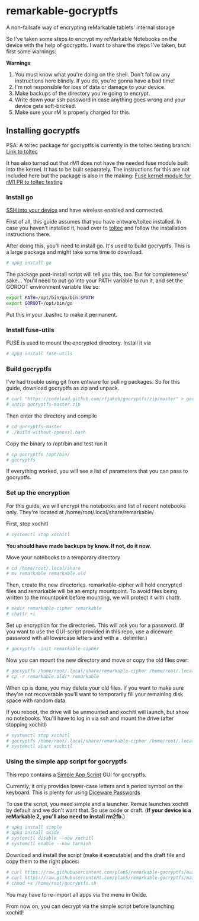 # remarkable-gocryptfs
A non-failsafe way of encrypting reMarkable tablets' internal storage

So I've taken some steps to encrypt my reMarkable Notebooks on the device with the help of gocryptfs.
I want to share the steps I've taken, but first some warnings:

**Warnings**
1. You must know what you're doing on the shell. Don't follow any instructions here blindly. If you do, you're gonna have a bad time!
2. I'm not responsible for loss of data or damage to your device.
3. Make backups of the directory you're going to encrypt.
4. Write down your ssh password in case anything goes wrong and your device gets soft-bricked.
5. Make sure your rM is properly charged for this.

## Installing gocryptfs

PSA: A toltec package for gocryptfs is currently in the toltec testing branch: [Link to toltec](https://github.com/toltec-dev/toltec/)

It has also turned out that rM1 does not have the needed fuse module built into the kernel. It has to be built separately. The instructions for this are not included here but the package is also in the making: [Fuse kernel module for rM1 PR to toltec testing](https://github.com/toltec-dev/toltec/pull/331/)

### Install go
[SSH into your device](https://remarkablewiki.com/tech/ssh) and have wireless enabled and connected.

First of all, this guide assumes that you have entware/toltec installed.
In case you haven't installed it, head over to [toltec](https://github.com/toltec-dev/toltec) and follow the installation instructions there.

After doing this, you'll need to install go. It's used to build gocryptfs. This is a large package and might take some time to download.
```sh
# opkg install go
```

The package post-install script will tell you this, too. But for completeness' sake...
You'll need to put go into your PATH variable to run it, and set the GOROOT environment variable like so:
```sh
export PATH=/opt/bin/go/bin:$PATH
export GOROOT=/opt/bin/go
```
Put this in your .bashrc to make it permanent.

### Install fuse-utils
FUSE is used to mount the encrypted directory.
Install it via
```sh
# opkg install fuse-utils
```

### Build gocryptfs
I've had trouble using git from entware for pulling packages. So for this guide, download gocryptfs as zip and unpack.
```sh
# curl "https://codeload.github.com/rfjakob/gocryptfs/zip/master" > gocryptfs-master.zip
# unzip gocryptfs-master.zip
```

Then enter the directory and compile
```sh
# cd gocryptfs-master
# ./build-without-openssl.bash
```

Copy the binary to /opt/bin and test run it
```sh
# cp gocryptfs /opt/bin/
# gocryptfs
```

If everything worked, you will see a list of parameters that you can pass to gocryptfs.

### Set up the encryption
For this guide, we will encrypt the notebooks and list of recent notebooks only. 
They're located at /home/root/.local/share/remarkable/

First, stop xochitl
```sh
# systemctl stop xochitl
```

**You should have made backups by know. If not, do it now.**

Move your notebooks to a temporary directory
```sh
# cd /home/root/.local/share
# mv remarkable remarkable.old
```

Then, create the new directories. remarkable-cipher will hold encrypted files and remarkable will be an empty mountpoint.
To avoid files being written to the mountpoint before mounting, we will protect it with chattr.
```sh
# mkdir remarkable-cipher remarkable
# chattr +i
```

Set up encryption for the directories. This will ask you for a password.
(If you want to use the GUI-script provided in this repo, use a diceware password with all lowercase letters and with a . delimiter.)
```sh
# gocryptfs -init remarkable-cipher
```

Now you can mount the new directory and move or copy the old files over:
```sh
# gocryptfs /home/root/.local/share/remarkable-cipher /home/root/.local/share/remarkable
# cp -r remarkable.old/* remarkable
```

When cp is done, you may delete your old files. If you want to make sure they're not recoverable you'll want to temporarily fill your remaining disk space with random data.

If you reboot, the drive will be unmounted and xochitl will launch, but show no notebooks.
You'll have to log in via ssh and mount the drive (after stopping xochitl)
```sh
# systemctl stop xochitl
# gocryptfs /home/root/.local/share/remarkable-cipher /home/root/.local/share/remarkable
# systemctl start xochitl
```

### Using the simple app script for gocryptfs
This repo contains a [Simple App Script](https://rmkit.dev/apps/sas) GUI for gocryptfs.

Currently, it only provides lower-case letters and a period symbol on the keyboard.
This is plenty for using [Diceware Passwords](https://diceware.dmuth.org/)

To use the script, you need simple and a launcher. Remux launches xochitl by default and we don't want that. So use oxide or draft.
(**If your device is a reMarkable 2, you'll also need to install rm2fb.**)
```sh
# opkg install simple
# opkg install oxide
# systemctl disable --now xochitl
# systemctl enable --now tarnish
```

Download and install the script (make it executable) and the draft file and copy them to the right places:
```sh
# curl https://raw.githubusercontent.com/plan5/remarkable-gocryptfs/main/decrypt.draft > /etc/draft/decrypt.draft
# curl https://raw.githubusercontent.com/plan5/remarkable-gocryptfs/main/gocryptfs.sh > /home/root/gocryptfs.sh
# chmod +x /home/root/gocryptfs.sh
```

You may have to re-import all apps via the menu in Oxide.

From now on, you can decrypt via the simple script before launching xochitl!
